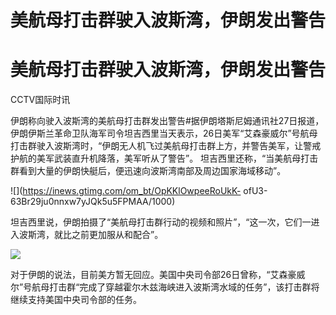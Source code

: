 # 美航母打击群驶入波斯湾，伊朗发出警告

# 美航母打击群驶入波斯湾，伊朗发出警告

CCTV国际时讯

伊朗称向驶入波斯湾的美航母打击群发出警告#据伊朗塔斯尼姆通讯社27日报道，伊朗伊斯兰革命卫队海军司令坦吉西里当天表示，26日美军“艾森豪威尔”号航母打击群驶入波斯湾时，“伊朗无人机飞过美航母打击群上方，并警告美军，让警戒护航的美军武装直升机降落，美军听从了警告”。
坦吉西里还称，“当美航母打击群看到大量的伊朗快艇后，便迅速向波斯湾南部及周边国家海域移动”。

![](https://inews.gtimg.com/om_bt/OpKKlOwpeeRoUkK-
ofU3-63Br29ju0nnxw7yJQk5u5FPMAA/1000)

坦吉西里说，伊朗拍摄了“美航母打击群行动的视频和照片”，“这一次，它们一进入波斯湾，就比之前更加服从和配合”。

![](https://inews.gtimg.com/om_bt/OXCO5yKuApRZuGysh3TP_mByDWUXB3k8-Z2x2aH_tgCPwAA/1000)

对于伊朗的说法，目前美方暂无回应。美国中央司令部26日曾称，“艾森豪威尔”号航母打击群“完成了穿越霍尔木兹海峡进入波斯湾水域的任务”，该打击群将继续支持美国中央司令部的任务。

